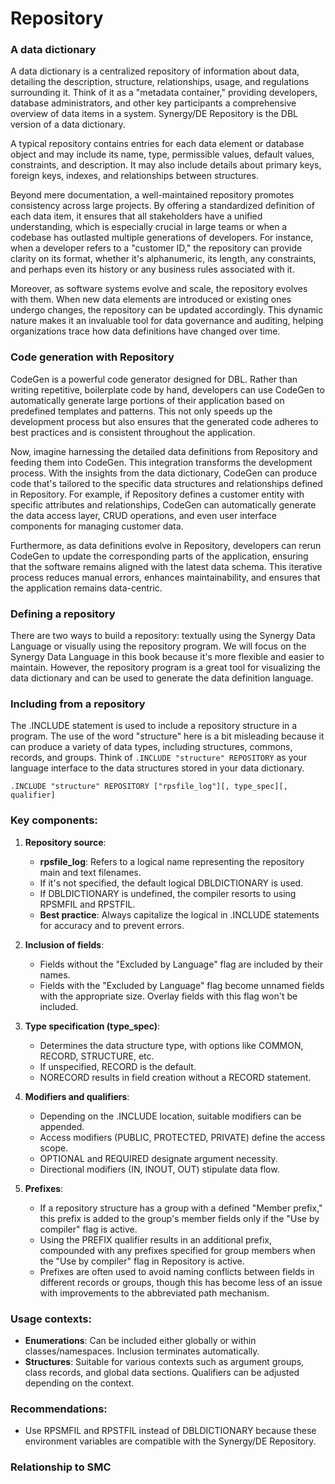 # Repository


### A data dictionary
A data dictionary is a centralized repository of information about data, detailing the description, structure, relationships, usage, and regulations surrounding it. Think of it as a "metadata container," providing developers, database administrators, and other key participants a comprehensive overview of data items in a system. Synergy/DE Repository is the DBL version of a data dictionary.

A typical repository contains entries for each data element or database object and may include its name, type, permissible values, default values, constraints, and description. It may also include details about primary keys, foreign keys, indexes, and relationships between structures.

Beyond mere documentation, a well-maintained repository promotes consistency across large projects. By offering a standardized definition of each data item, it ensures that all stakeholders have a unified understanding, which is especially crucial in large teams or when a codebase has outlasted multiple generations of developers. For instance, when a developer refers to a "customer ID," the repository can provide clarity on its format, whether it's alphanumeric, its length, any constraints, and perhaps even its history or any business rules associated with it.

Moreover, as software systems evolve and scale, the repository evolves with them. When new data elements are introduced or existing ones undergo changes, the repository can be updated accordingly. This dynamic nature makes it an invaluable tool for data governance and auditing, helping organizations trace how data definitions have changed over time.

### Code generation with Repository
CodeGen is a powerful code generator designed for DBL. Rather than writing repetitive, boilerplate code by hand, developers can use CodeGen to automatically generate large portions of their application based on predefined templates and patterns. This not only speeds up the development process but also ensures that the generated code adheres to best practices and is consistent throughout the application.

Now, imagine harnessing the detailed data definitions from Repository and feeding them into CodeGen. This integration transforms the development process. With the insights from the data dictionary, CodeGen can produce code that's tailored to the specific data structures and relationships defined in Repository. For example, if Repository defines a customer entity with specific attributes and relationships, CodeGen can automatically generate the data access layer, CRUD operations, and even user interface components for managing customer data.

Furthermore, as data definitions evolve in Repository, developers can rerun CodeGen to update the corresponding parts of the application, ensuring that the software remains aligned with the latest data schema. This iterative process reduces manual errors, enhances maintainability, and ensures that the application remains data-centric.

### Defining a repository
There are two ways to build a repository: textually using the Synergy Data Language or visually using the repository program<!--Do we mean the Repository application"-->. We will focus on the Synergy Data Language in this book because it's more flexible and easier to maintain. However, the repository program is a great tool for visualizing the data dictionary and can be used to generate the data definition language.

### Including from a repository
The .INCLUDE statement is used to include a repository structure in a program. The use of the word "structure" here is a bit misleading because it<!--What does "it" refer to?--> can produce a variety of data types, including structures, commons, records, and groups. Think of `.INCLUDE "structure" REPOSITORY` as your language interface to the data structures stored in your data dictionary.

`.INCLUDE "structure" REPOSITORY ["rpsfile_log"][, type_spec][, qualifier]`

### Key components:

1.  **Repository source**:

    -   **rpsfile_log**: Refers to a logical name representing the repository main and text filenames.
    -   If it's not specified, the default logical DBLDICTIONARY is used.
    -   If DBLDICTIONARY is undefined, the compiler resorts to using RPSMFIL and RPSTFIL.
    -   **Best practice**: Always capitalize the logical in .INCLUDE statements for accuracy and to prevent errors.
2.  **Inclusion of fields**:

    -   Fields without the "Excluded by Language" flag are included by their names.
    -   Fields with the "Excluded by Language" flag become unnamed fields with the appropriate size. Overlay fields with this flag won't be included.
3.  **Type specification (type_spec)**:

    -   Determines the data structure type, with options like COMMON, RECORD, STRUCTURE, etc.
    -   If unspecified, RECORD is the default.
    -   NORECORD results in field creation without a RECORD statement.
4.  **Modifiers and qualifiers**:

    -   Depending on the .INCLUDE location, suitable modifiers can be appended.
    -   Access modifiers (PUBLIC, PROTECTED, PRIVATE) define the access scope.
    -   OPTIONAL and REQUIRED designate argument necessity.
    -   Directional modifiers (IN, INOUT, OUT) stipulate data flow.
5.  **Prefixes**:

    -   If a repository structure has a group with a defined "Member prefix," this prefix is added to the group's member fields only if the "Use by compiler" flag is active.
    -   Using the PREFIX qualifier results in an additional prefix, compounded with any prefixes specified for group members when the "Use by compiler" flag in Repository is active.
    -   Prefixes are often used to avoid naming conflicts between fields in different records or groups, though this has become less of an issue with improvements to the abbreviated path mechanism.

### Usage contexts:

-   **Enumerations**: Can be included either globally or within classes/namespaces. Inclusion terminates automatically.
-   **Structures**: Suitable for various contexts such as argument groups, class records, and global data sections. Qualifiers can be adjusted depending on the context.

### Recommendations:

-   Use RPSMFIL and RPSTFIL instead of DBLDICTIONARY because these environment variables are compatible with the Synergy/DE Repository.
### Relationship to SMC
<!--Need content for this section-->
